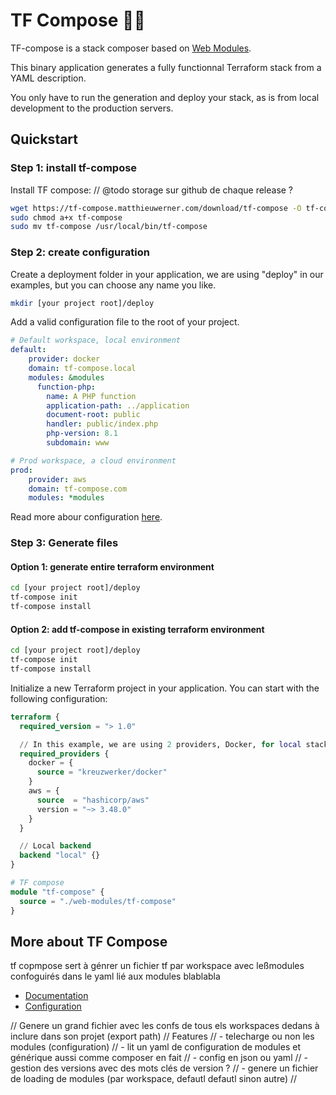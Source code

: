 
# TF Compose 👩‍🎤
 
TF-compose is a stack composer based on 
[Web Modules](https://INSERTLINK).

This binary application generates a fully functionnal Terraform stack from a YAML description.

You only have to run the generation and deploy your stack, as is from local development to the production servers.

## Quickstart

### Step 1: install tf-compose
Install TF compose:
// @todo storage sur github de chaque release ?
```bash
wget https://tf-compose.matthieuwerner.com/download/tf-compose -O tf-compose
sudo chmod a+x tf-compose
sudo mv tf-compose /usr/local/bin/tf-compose
```

### Step 2: create configuration

Create a deployment folder in your application, we are using "deploy"
in our examples, but you can choose any name you like.
```bash
mkdir [your project root]/deploy
```

Add a valid configuration file to the root of your project.
```yaml
# Default workspace, local environment
default:
    provider: docker
    domain: tf-compose.local
    modules: &modules
      function-php:
        name: A PHP function
        application-path: ../application
        document-root: public
        handler: public/index.php
        php-version: 8.1
        subdomain: www

# Prod workspace, a cloud environment
prod:
    provider: aws
    domain: tf-compose.com
    modules: *modules
```
Read more abour configuration [here](./doc/configuration.md).

### Step 3: Generate files

#### Option 1: generate entire terraform environment

```bash
cd [your project root]/deploy
tf-compose init
tf-compose install
```

#### Option 2: add tf-compose in existing terraform environment

```bash
cd [your project root]/deploy
tf-compose init
tf-compose install
```


Initialize a new Terraform project in your application. You can start with the following configuration:
```terraform
terraform {
  required_version = "> 1.0"

  // In this example, we are using 2 providers, Docker, for local stack, and AWS for cloud stack
  required_providers {
    docker = {
      source = "kreuzwerker/docker"
    }
    aws = {
      source  = "hashicorp/aws"
      version = "~> 3.48.0"
    }
  }

  // Local backend
  backend "local" {}
}

# TF compose
module "tf-compose" {
  source = "./web-modules/tf-compose"
}
```

## More about TF Compose

tf copmpose sert à génrer un fichier tf par workspace avec leßmodules confoguirés dans le yaml
lié aux modules blablabla

- [Documentation](doc/documentation.md)
- [Configuration](doc/configuration.md)

// Genere un grand fichier avec les confs de tous els workspaces dedans à inclure dans son projet (export path)
// Features
// - telecharge ou non les modules (configuration)
// - lit un yaml de configuration de modules et générique aussi comme composer en fait
// - config en json ou yaml
// - gestion des versions avec des mots clés de version ?
// - genere un fichier de loading de modules (par workspace, defautl defautl sinon autre)
//